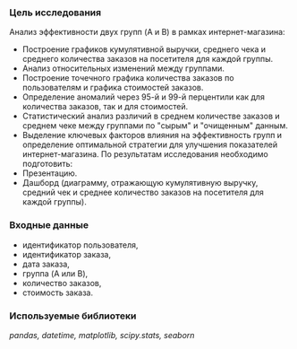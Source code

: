### Цель исследования
Анализ эффективности двух групп (A и B) в рамках интернет-магазина:

- Построение графиков кумулятивной выручки, среднего чека и среднего количества заказов на посетителя для каждой группы.
- Анализ относительных изменений между группами.
- Построение точечного графика количества заказов по пользователям и графика стоимостей заказов.
- Определение аномалий через 95-й и 99-й перцентили как для количества заказов, так и для стоимостей.
- Статистический анализ различий в среднем количестве заказов и среднем чеке между группами по "сырым" и "очищенным" данным.
- Выделение ключевых факторов влияния на эффективность групп и определение оптимальной стратегии для улучшения показателей интернет-магазина.
По результатам исследования необходимо подготовить:
- Презентацию.
- Дашборд (диаграмму, отражающую кумулятивную выручку, средний чек и среднее количество заказов на посетителя для каждой группы).

### Входные данные
- идентификатор пользователя,
- идентификатор заказа,
- дата заказа,
- группа (A или B),
- количество заказов,
- стоимость заказа.

### Используемые библиотеки

*pandas, datetime, matplotlib, scipy.stats, seaborn*

